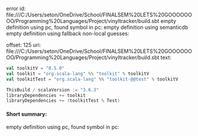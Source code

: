 error id: 
file:///C:/Users/seton/OneDrive/School/FINALSEM%20LETS%20GOOOOOOOO/Programming%20Languages/Project/vinyltracker/build.sbt
empty definition using pc, found symbol in pc: 
empty definition using semanticdb
empty definition using fallback
non-local guesses:

offset: 125
uri: file:///C:/Users/seton/OneDrive/School/FINALSEM%20LETS%20GOOOOOOOO/Programming%20Languages/Project/vinyltracker/build.sbt
text:
```scala
val toolkitV = "0.5.0"
val toolkit = "org.scala-lang" %% "toolkit" % toolkitV
val toolkitTest = "org.scala-lang" %% "toolkit-@@test" % toolkitV

ThisBuild / scalaVersion := "3.6.3"
libraryDependencies += toolkit
libraryDependencies += (toolkitTest % Test)

```


#### Short summary: 

empty definition using pc, found symbol in pc: 